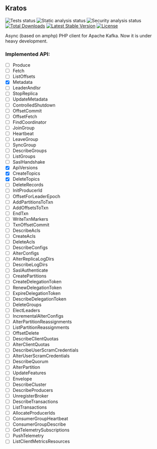 ## Kratos

![Tests status](https://github.com/kafkiansky/kratos/workflows/tests/badge.svg)
![Static analysis status](https://github.com/kafkiansky/kratos/workflows/static%20analysis/badge.svg)
![Security analysis status](https://github.com/kafkiansky/kratos/workflows/security/badge.svg)
[![Total Downloads](https://poser.pugx.org/kafkiansky/kratos/d/total.svg)](https://packagist.org/packages/kafkiansky/kratos)
[![Latest Stable Version](https://poser.pugx.org/kafkiansky/kratos/v/stable.svg)](https://packagist.org/packages/kafkiansky/kratos)
[![License](https://poser.pugx.org/kafkiansky/kratos/license.svg)](https://packagist.org/packages/kafkiansky/kratos)

Async (based on amphp) PHP client for Apache Kafka. Now it is under heavy development.

### Implemented API:
- [ ] Produce
- [ ] Fetch
- [ ] ListOffsets
- [x] Metadata
- [ ] LeaderAndIsr
- [ ] StopReplica
- [ ] UpdateMetadata
- [ ] ControlledShutdown
- [ ] OffsetCommit
- [ ] OffsetFetch
- [ ] FindCoordinator
- [ ] JoinGroup
- [ ] Heartbeat
- [ ] LeaveGroup
- [ ] SyncGroup
- [ ] DescribeGroups
- [ ] ListGroups
- [ ] SaslHandshake
- [x] ApiVersions
- [x] CreateTopics
- [x] DeleteTopics
- [ ] DeleteRecords
- [ ] InitProducerId
- [ ] OffsetForLeaderEpoch
- [ ] AddPartitionsToTxn
- [ ] AddOffsetsToTxn
- [ ] EndTxn
- [ ] WriteTxnMarkers
- [ ] TxnOffsetCommit
- [ ] DescribeAcls
- [ ] CreateAcls
- [ ] DeleteAcls
- [ ] DescribeConfigs
- [ ] AlterConfigs
- [ ] AlterReplicaLogDirs
- [ ] DescribeLogDirs
- [ ] SaslAuthenticate
- [ ] CreatePartitions
- [ ] CreateDelegationToken	
- [ ] RenewDelegationToken
- [ ] ExpireDelegationToken
- [ ] DescribeDelegationToken
- [ ] DeleteGroups
- [ ] ElectLeaders
- [ ] IncrementalAlterConfigs
- [ ] AlterPartitionReassignments
- [ ] ListPartitionReassignments
- [ ] OffsetDelete
- [ ] DescribeClientQuotas
- [ ] AlterClientQuotas
- [ ] DescribeUserScramCredentials
- [ ] AlterUserScramCredentials
- [ ] DescribeQuorum
- [ ] AlterPartition
- [ ] UpdateFeatures
- [ ] Envelope
- [ ] DescribeCluster
- [ ] DescribeProducers
- [ ] UnregisterBroker
- [ ] DescribeTransactions
- [ ] ListTransactions
- [ ] AllocateProducerIds
- [ ] ConsumerGroupHeartbeat
- [ ] ConsumerGroupDescribe
- [ ] GetTelemetrySubscriptions
- [ ] PushTelemetry
- [ ] ListClientMetricsResources